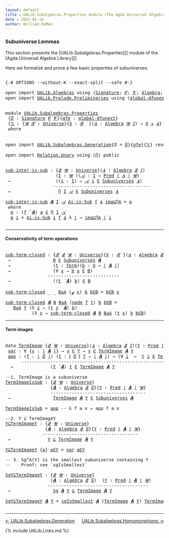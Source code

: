 ```yaml
---
layout: default
title : UALib.Subalgebras.Properties module (The Agda Universal Algebra Library)
date : 2021-01-14
author: William DeMeo
---
```


### <a id="subuniverse-lemmas">Subuniverse Lemmas</a>

This section presents the [UALib.Subalgebras.Properties][]  module of the [Agda Universal Algebra Library][].

Here we formalize and prove a few basic properties of subuniverses.

<pre class="Agda">

<a id="396" class="Symbol">{-#</a> <a id="400" class="Keyword">OPTIONS</a> <a id="408" class="Pragma">--without-K</a> <a id="420" class="Pragma">--exact-split</a> <a id="434" class="Pragma">--safe</a> <a id="441" class="Symbol">#-}</a>

<a id="446" class="Keyword">open</a> <a id="451" class="Keyword">import</a> <a id="458" href="UALib.Algebras.html" class="Module">UALib.Algebras</a> <a id="473" class="Keyword">using</a> <a id="479" class="Symbol">(</a><a id="480" href="UALib.Algebras.Signatures.html#1324" class="Function">Signature</a><a id="489" class="Symbol">;</a> <a id="491" href="universes.html#613" class="Generalizable">𝓞</a><a id="492" class="Symbol">;</a> <a id="494" href="universes.html#617" class="Generalizable">𝓥</a><a id="495" class="Symbol">;</a> <a id="497" href="UALib.Algebras.Algebras.html#811" class="Function">Algebra</a><a id="504" class="Symbol">;</a> <a id="506" href="UALib.Algebras.Lifts.html#4364" class="Function Operator">_↠_</a><a id="509" class="Symbol">)</a>
<a id="511" class="Keyword">open</a> <a id="516" class="Keyword">import</a> <a id="523" href="UALib.Prelude.Preliminaries.html" class="Module">UALib.Prelude.Preliminaries</a> <a id="551" class="Keyword">using</a> <a id="557" class="Symbol">(</a><a id="558" href="MGS-Subsingleton-Theorems.html#3468" class="Function">global-dfunext</a><a id="572" class="Symbol">;</a> <a id="574" href="universes.html#551" class="Postulate">Universe</a><a id="582" class="Symbol">;</a> <a id="584" href="universes.html#758" class="Function Operator">_̇</a><a id="586" class="Symbol">)</a>


<a id="590" class="Keyword">module</a> <a id="597" href="UALib.Subalgebras.Properties.html" class="Module">UALib.Subalgebras.Properties</a>
 <a id="627" class="Symbol">{</a><a id="628" href="UALib.Subalgebras.Properties.html#628" class="Bound">𝑆</a> <a id="630" class="Symbol">:</a> <a id="632" href="UALib.Algebras.Signatures.html#1324" class="Function">Signature</a> <a id="642" href="universes.html#613" class="Generalizable">𝓞</a> <a id="644" href="universes.html#617" class="Generalizable">𝓥</a><a id="645" class="Symbol">}{</a><a id="647" href="UALib.Subalgebras.Properties.html#647" class="Bound">gfe</a> <a id="651" class="Symbol">:</a> <a id="653" href="MGS-Subsingleton-Theorems.html#3468" class="Function">global-dfunext</a><a id="667" class="Symbol">}</a>
 <a id="670" class="Symbol">{</a><a id="671" href="UALib.Subalgebras.Properties.html#671" class="Bound">𝕏</a> <a id="673" class="Symbol">:</a> <a id="675" class="Symbol">{</a><a id="676" href="UALib.Subalgebras.Properties.html#676" class="Bound">𝓤</a> <a id="678" href="UALib.Subalgebras.Properties.html#678" class="Bound">𝓧</a> <a id="680" class="Symbol">:</a> <a id="682" href="universes.html#551" class="Postulate">Universe</a><a id="690" class="Symbol">}{</a><a id="692" href="UALib.Subalgebras.Properties.html#692" class="Bound">X</a> <a id="694" class="Symbol">:</a> <a id="696" href="UALib.Subalgebras.Properties.html#678" class="Bound">𝓧</a> <a id="698" href="universes.html#758" class="Function Operator">̇</a> <a id="700" class="Symbol">}(</a><a id="702" href="UALib.Subalgebras.Properties.html#702" class="Bound">𝑨</a> <a id="704" class="Symbol">:</a> <a id="706" href="UALib.Algebras.Algebras.html#811" class="Function">Algebra</a> <a id="714" href="UALib.Subalgebras.Properties.html#676" class="Bound">𝓤</a> <a id="716" href="UALib.Subalgebras.Properties.html#628" class="Bound">𝑆</a><a id="717" class="Symbol">)</a> <a id="719" class="Symbol">→</a> <a id="721" href="UALib.Subalgebras.Properties.html#692" class="Bound">X</a> <a id="723" href="UALib.Algebras.Lifts.html#4364" class="Function Operator">↠</a> <a id="725" href="UALib.Subalgebras.Properties.html#702" class="Bound">𝑨</a><a id="726" class="Symbol">}</a>
 <a id="729" class="Keyword">where</a>


<a id="737" class="Keyword">open</a> <a id="742" class="Keyword">import</a> <a id="749" href="UALib.Subalgebras.Generation.html" class="Module">UALib.Subalgebras.Generation</a><a id="777" class="Symbol">{</a><a id="778" class="Argument">𝑆</a> <a id="780" class="Symbol">=</a> <a id="782" href="UALib.Subalgebras.Properties.html#628" class="Bound">𝑆</a><a id="783" class="Symbol">}{</a><a id="785" href="UALib.Subalgebras.Properties.html#647" class="Bound">gfe</a><a id="788" class="Symbol">}{</a><a id="790" href="UALib.Subalgebras.Properties.html#671" class="Bound">𝕏</a><a id="791" class="Symbol">}</a> <a id="793" class="Keyword">renaming</a> <a id="802" class="Symbol">(</a>generator <a id="813" class="Symbol">to</a> ℊ<a id="817" class="Symbol">)</a> <a id="819" class="Keyword">public</a>

<a id="827" class="Keyword">open</a> <a id="832" class="Keyword">import</a> <a id="839" href="Relation.Unary.html" class="Module">Relation.Unary</a> <a id="854" class="Keyword">using</a> <a id="860" class="Symbol">(</a><a id="861" href="Relation.Unary.html#4506" class="Function">⋂</a><a id="862" class="Symbol">)</a> <a id="864" class="Keyword">public</a>


<a id="sub-inter-is-sub"></a><a id="873" href="UALib.Subalgebras.Properties.html#873" class="Function">sub-inter-is-sub</a> <a id="890" class="Symbol">:</a> <a id="892" class="Symbol">{</a><a id="893" href="UALib.Subalgebras.Properties.html#893" class="Bound">𝓠</a> <a id="895" href="UALib.Subalgebras.Properties.html#895" class="Bound">𝓤</a> <a id="897" class="Symbol">:</a> <a id="899" href="universes.html#551" class="Postulate">Universe</a><a id="907" class="Symbol">}(</a><a id="909" href="UALib.Subalgebras.Properties.html#909" class="Bound">𝑨</a> <a id="911" class="Symbol">:</a> <a id="913" href="UALib.Algebras.Algebras.html#811" class="Function">Algebra</a> <a id="921" href="UALib.Subalgebras.Properties.html#893" class="Bound">𝓠</a> <a id="923" href="UALib.Subalgebras.Properties.html#628" class="Bound">𝑆</a><a id="924" class="Symbol">)</a>
                   <a id="945" class="Symbol">(</a><a id="946" href="UALib.Subalgebras.Properties.html#946" class="Bound">I</a> <a id="948" class="Symbol">:</a> <a id="950" href="UALib.Subalgebras.Properties.html#895" class="Bound">𝓤</a> <a id="952" href="universes.html#758" class="Function Operator">̇</a><a id="953" class="Symbol">)(</a><a id="955" href="UALib.Subalgebras.Properties.html#955" class="Bound">𝒜</a> <a id="957" class="Symbol">:</a> <a id="959" href="UALib.Subalgebras.Properties.html#946" class="Bound">I</a> <a id="961" class="Symbol">→</a> <a id="963" href="UALib.Relations.Unary.html#1066" class="Function">Pred</a> <a id="968" href="UALib.Prelude.Preliminaries.html#10288" class="Function Operator">∣</a> <a id="970" href="UALib.Subalgebras.Properties.html#909" class="Bound">𝑨</a> <a id="972" href="UALib.Prelude.Preliminaries.html#10288" class="Function Operator">∣</a> <a id="974" href="UALib.Subalgebras.Properties.html#895" class="Bound">𝓤</a><a id="975" class="Symbol">)</a>
 <a id="978" class="Symbol">→</a>                 <a id="996" class="Symbol">((</a><a id="998" href="UALib.Subalgebras.Properties.html#998" class="Bound">i</a> <a id="1000" class="Symbol">:</a> <a id="1002" href="UALib.Subalgebras.Properties.html#946" class="Bound">I</a><a id="1003" class="Symbol">)</a> <a id="1005" class="Symbol">→</a> <a id="1007" href="UALib.Subalgebras.Properties.html#955" class="Bound">𝒜</a> <a id="1009" href="UALib.Subalgebras.Properties.html#998" class="Bound">i</a> <a id="1011" href="UALib.Relations.Unary.html#2667" class="Function Operator">∈</a> <a id="1013" href="UALib.Subalgebras.Subuniverses.html#833" class="Function">Subuniverses</a> <a id="1026" href="UALib.Subalgebras.Properties.html#909" class="Bound">𝑨</a><a id="1027" class="Symbol">)</a>
                  <a id="1047" class="Comment">-------------------------------------</a>
 <a id="1086" class="Symbol">→</a>                  <a id="1105" href="Relation.Unary.html#4506" class="Function">⋂</a> <a id="1107" href="UALib.Subalgebras.Properties.html#946" class="Bound">I</a> <a id="1109" href="UALib.Subalgebras.Properties.html#955" class="Bound">𝒜</a> <a id="1111" href="UALib.Relations.Unary.html#2667" class="Function Operator">∈</a> <a id="1113" href="UALib.Subalgebras.Subuniverses.html#833" class="Function">Subuniverses</a> <a id="1126" href="UALib.Subalgebras.Properties.html#909" class="Bound">𝑨</a>

<a id="1129" href="UALib.Subalgebras.Properties.html#873" class="Function">sub-inter-is-sub</a> <a id="1146" href="UALib.Subalgebras.Properties.html#1146" class="Bound">𝑨</a> <a id="1148" href="UALib.Subalgebras.Properties.html#1148" class="Bound">I</a> <a id="1150" href="UALib.Subalgebras.Properties.html#1150" class="Bound">𝒜</a> <a id="1152" href="UALib.Subalgebras.Properties.html#1152" class="Bound">Ai-is-Sub</a> <a id="1162" href="UALib.Subalgebras.Properties.html#1162" class="Bound">f</a> <a id="1164" href="UALib.Subalgebras.Properties.html#1164" class="Bound">a</a> <a id="1166" href="UALib.Subalgebras.Properties.html#1166" class="Bound">ima⊆⋂A</a> <a id="1173" class="Symbol">=</a> <a id="1175" href="UALib.Subalgebras.Properties.html#1186" class="Function">α</a>
 <a id="1178" class="Keyword">where</a>
  <a id="1186" href="UALib.Subalgebras.Properties.html#1186" class="Function">α</a> <a id="1188" class="Symbol">:</a> <a id="1190" class="Symbol">(</a><a id="1191" href="UALib.Subalgebras.Properties.html#1162" class="Bound">f</a> <a id="1193" href="UALib.Algebras.Algebras.html#3426" class="Function Operator">̂</a> <a id="1195" href="UALib.Subalgebras.Properties.html#1146" class="Bound">𝑨</a><a id="1196" class="Symbol">)</a> <a id="1198" href="UALib.Subalgebras.Properties.html#1164" class="Bound">a</a> <a id="1200" href="UALib.Relations.Unary.html#2667" class="Function Operator">∈</a> <a id="1202" href="Relation.Unary.html#4506" class="Function">⋂</a> <a id="1204" href="UALib.Subalgebras.Properties.html#1148" class="Bound">I</a> <a id="1206" href="UALib.Subalgebras.Properties.html#1150" class="Bound">𝒜</a>
  <a id="1210" href="UALib.Subalgebras.Properties.html#1186" class="Function">α</a> <a id="1212" href="UALib.Subalgebras.Properties.html#1212" class="Bound">i</a> <a id="1214" class="Symbol">=</a> <a id="1216" href="UALib.Subalgebras.Properties.html#1152" class="Bound">Ai-is-Sub</a> <a id="1226" href="UALib.Subalgebras.Properties.html#1212" class="Bound">i</a> <a id="1228" href="UALib.Subalgebras.Properties.html#1162" class="Bound">f</a> <a id="1230" href="UALib.Subalgebras.Properties.html#1164" class="Bound">a</a> <a id="1232" class="Symbol">λ</a> <a id="1234" href="UALib.Subalgebras.Properties.html#1234" class="Bound">j</a> <a id="1236" class="Symbol">→</a> <a id="1238" href="UALib.Subalgebras.Properties.html#1166" class="Bound">ima⊆⋂A</a> <a id="1245" href="UALib.Subalgebras.Properties.html#1234" class="Bound">j</a> <a id="1247" href="UALib.Subalgebras.Properties.html#1212" class="Bound">i</a>

</pre>

-------------------------------------------------------

#### <a id="conservativity-of-term-operations">Conservativity of term operations</a>

<pre class="Agda">

<a id="sub-term-closed"></a><a id="1419" href="UALib.Subalgebras.Properties.html#1419" class="Function">sub-term-closed</a> <a id="1435" class="Symbol">:</a> <a id="1437" class="Symbol">{</a><a id="1438" href="UALib.Subalgebras.Properties.html#1438" class="Bound">𝓧</a> <a id="1440" href="UALib.Subalgebras.Properties.html#1440" class="Bound">𝓠</a> <a id="1442" href="UALib.Subalgebras.Properties.html#1442" class="Bound">𝓤</a> <a id="1444" class="Symbol">:</a> <a id="1446" href="universes.html#551" class="Postulate">Universe</a><a id="1454" class="Symbol">}{</a><a id="1456" href="UALib.Subalgebras.Properties.html#1456" class="Bound">X</a> <a id="1458" class="Symbol">:</a> <a id="1460" href="UALib.Subalgebras.Properties.html#1438" class="Bound">𝓧</a> <a id="1462" href="universes.html#758" class="Function Operator">̇</a><a id="1463" class="Symbol">}(</a><a id="1465" href="UALib.Subalgebras.Properties.html#1465" class="Bound">𝑨</a> <a id="1467" class="Symbol">:</a> <a id="1469" href="UALib.Algebras.Algebras.html#811" class="Function">Algebra</a> <a id="1477" href="UALib.Subalgebras.Properties.html#1440" class="Bound">𝓠</a> <a id="1479" href="UALib.Subalgebras.Properties.html#628" class="Bound">𝑆</a><a id="1480" class="Symbol">)(</a><a id="1482" href="UALib.Subalgebras.Properties.html#1482" class="Bound">B</a> <a id="1484" class="Symbol">:</a> <a id="1486" href="UALib.Relations.Unary.html#1066" class="Function">Pred</a> <a id="1491" href="UALib.Prelude.Preliminaries.html#10288" class="Function Operator">∣</a> <a id="1493" href="UALib.Subalgebras.Properties.html#1465" class="Bound">𝑨</a> <a id="1495" href="UALib.Prelude.Preliminaries.html#10288" class="Function Operator">∣</a> <a id="1497" href="UALib.Subalgebras.Properties.html#1442" class="Bound">𝓤</a><a id="1498" class="Symbol">)</a>
 <a id="1501" class="Symbol">→</a>                <a id="1518" href="UALib.Subalgebras.Properties.html#1482" class="Bound">B</a> <a id="1520" href="UALib.Relations.Unary.html#2667" class="Function Operator">∈</a> <a id="1522" href="UALib.Subalgebras.Subuniverses.html#833" class="Function">Subuniverses</a> <a id="1535" href="UALib.Subalgebras.Properties.html#1465" class="Bound">𝑨</a>
 <a id="1538" class="Symbol">→</a>                <a id="1555" class="Symbol">(</a><a id="1556" href="UALib.Subalgebras.Properties.html#1556" class="Bound">t</a> <a id="1558" class="Symbol">:</a> <a id="1560" href="UALib.Terms.Basic.html#1041" class="Datatype">Term</a><a id="1564" class="Symbol">)(</a><a id="1566" href="UALib.Subalgebras.Properties.html#1566" class="Bound">b</a> <a id="1568" class="Symbol">:</a> <a id="1570" href="UALib.Subalgebras.Properties.html#1456" class="Bound">X</a> <a id="1572" class="Symbol">→</a> <a id="1574" href="UALib.Prelude.Preliminaries.html#10288" class="Function Operator">∣</a> <a id="1576" href="UALib.Subalgebras.Properties.html#1465" class="Bound">𝑨</a> <a id="1578" href="UALib.Prelude.Preliminaries.html#10288" class="Function Operator">∣</a><a id="1579" class="Symbol">)</a>
 <a id="1582" class="Symbol">→</a>                <a id="1599" class="Symbol">(∀</a> <a id="1602" href="UALib.Subalgebras.Properties.html#1602" class="Bound">x</a> <a id="1604" class="Symbol">→</a> <a id="1606" href="UALib.Subalgebras.Properties.html#1566" class="Bound">b</a> <a id="1608" href="UALib.Subalgebras.Properties.html#1602" class="Bound">x</a> <a id="1610" href="UALib.Relations.Unary.html#2667" class="Function Operator">∈</a> <a id="1612" href="UALib.Subalgebras.Properties.html#1482" class="Bound">B</a><a id="1613" class="Symbol">)</a>
                <a id="1631" class="Comment">---------------------------</a>
 <a id="1660" class="Symbol">→</a>                <a id="1677" class="Symbol">((</a><a id="1679" href="UALib.Subalgebras.Properties.html#1556" class="Bound">t</a> <a id="1681" href="UALib.Terms.Operations.html#1383" class="Function Operator">̇</a> <a id="1683" href="UALib.Subalgebras.Properties.html#1465" class="Bound">𝑨</a><a id="1684" class="Symbol">)</a> <a id="1686" href="UALib.Subalgebras.Properties.html#1566" class="Bound">b</a><a id="1687" class="Symbol">)</a> <a id="1689" href="UALib.Relations.Unary.html#2667" class="Function Operator">∈</a> <a id="1691" href="UALib.Subalgebras.Properties.html#1482" class="Bound">B</a>

<a id="1694" href="UALib.Subalgebras.Properties.html#1419" class="Function">sub-term-closed</a> <a id="1710" class="Symbol">_</a> <a id="1712" class="Symbol">_</a> <a id="1714" href="UALib.Subalgebras.Properties.html#1714" class="Bound">B≤A</a> <a id="1718" class="Symbol">(</a><a id="1719" href="UALib.Subalgebras.Properties.html#816" class="InductiveConstructor">ℊ</a> <a id="1721" href="UALib.Subalgebras.Properties.html#1721" class="Bound">x</a><a id="1722" class="Symbol">)</a> <a id="1724" href="UALib.Subalgebras.Properties.html#1724" class="Bound">b</a> <a id="1726" href="UALib.Subalgebras.Properties.html#1726" class="Bound">b∈B</a> <a id="1730" class="Symbol">=</a> <a id="1732" href="UALib.Subalgebras.Properties.html#1726" class="Bound">b∈B</a> <a id="1736" href="UALib.Subalgebras.Properties.html#1721" class="Bound">x</a>

<a id="1739" href="UALib.Subalgebras.Properties.html#1419" class="Function">sub-term-closed</a> <a id="1755" href="UALib.Subalgebras.Properties.html#1755" class="Bound">𝑨</a> <a id="1757" href="UALib.Subalgebras.Properties.html#1757" class="Bound">B</a> <a id="1759" href="UALib.Subalgebras.Properties.html#1759" class="Bound">B≤A</a> <a id="1763" class="Symbol">(</a><a id="1764" href="UALib.Terms.Basic.html#1124" class="InductiveConstructor">node</a> <a id="1769" href="UALib.Subalgebras.Properties.html#1769" class="Bound">f</a> <a id="1771" href="UALib.Subalgebras.Properties.html#1771" class="Bound">t</a><a id="1772" class="Symbol">)</a> <a id="1774" href="UALib.Subalgebras.Properties.html#1774" class="Bound">b</a> <a id="1776" href="UALib.Subalgebras.Properties.html#1776" class="Bound">b∈B</a> <a id="1780" class="Symbol">=</a>
   <a id="1785" href="UALib.Subalgebras.Properties.html#1759" class="Bound">B≤A</a> <a id="1789" href="UALib.Subalgebras.Properties.html#1769" class="Bound">f</a> <a id="1791" class="Symbol">(λ</a> <a id="1794" href="UALib.Subalgebras.Properties.html#1794" class="Bound">z</a> <a id="1796" class="Symbol">→</a> <a id="1798" class="Symbol">(</a><a id="1799" href="UALib.Subalgebras.Properties.html#1771" class="Bound">t</a> <a id="1801" href="UALib.Subalgebras.Properties.html#1794" class="Bound">z</a> <a id="1803" href="UALib.Terms.Operations.html#1383" class="Function Operator">̇</a> <a id="1805" href="UALib.Subalgebras.Properties.html#1755" class="Bound">𝑨</a><a id="1806" class="Symbol">)</a> <a id="1808" href="UALib.Subalgebras.Properties.html#1774" class="Bound">b</a><a id="1809" class="Symbol">)</a>
          <a id="1821" class="Symbol">(λ</a> <a id="1824" href="UALib.Subalgebras.Properties.html#1824" class="Bound">x</a> <a id="1826" class="Symbol">→</a> <a id="1828" href="UALib.Subalgebras.Properties.html#1419" class="Function">sub-term-closed</a> <a id="1844" href="UALib.Subalgebras.Properties.html#1755" class="Bound">𝑨</a> <a id="1846" href="UALib.Subalgebras.Properties.html#1757" class="Bound">B</a> <a id="1848" href="UALib.Subalgebras.Properties.html#1759" class="Bound">B≤A</a> <a id="1852" class="Symbol">(</a><a id="1853" href="UALib.Subalgebras.Properties.html#1771" class="Bound">t</a> <a id="1855" href="UALib.Subalgebras.Properties.html#1824" class="Bound">x</a><a id="1856" class="Symbol">)</a> <a id="1858" href="UALib.Subalgebras.Properties.html#1774" class="Bound">b</a> <a id="1860" href="UALib.Subalgebras.Properties.html#1776" class="Bound">b∈B</a><a id="1863" class="Symbol">)</a>
</pre>


---------------------------------------------------

#### <a id="term-images">Term images</a>

<pre class="Agda">

<a id="1987" class="Keyword">data</a> <a id="TermImage"></a><a id="1992" href="UALib.Subalgebras.Properties.html#1992" class="Datatype">TermImage</a> <a id="2002" class="Symbol">{</a><a id="2003" href="UALib.Subalgebras.Properties.html#2003" class="Bound">𝓠</a> <a id="2005" href="UALib.Subalgebras.Properties.html#2005" class="Bound">𝓤</a> <a id="2007" class="Symbol">:</a> <a id="2009" href="universes.html#551" class="Postulate">Universe</a><a id="2017" class="Symbol">}(</a><a id="2019" href="UALib.Subalgebras.Properties.html#2019" class="Bound">𝑨</a> <a id="2021" class="Symbol">:</a> <a id="2023" href="UALib.Algebras.Algebras.html#811" class="Function">Algebra</a> <a id="2031" href="UALib.Subalgebras.Properties.html#2003" class="Bound">𝓠</a> <a id="2033" href="UALib.Subalgebras.Properties.html#628" class="Bound">𝑆</a><a id="2034" class="Symbol">)(</a><a id="2036" href="UALib.Subalgebras.Properties.html#2036" class="Bound">Y</a> <a id="2038" class="Symbol">:</a> <a id="2040" href="UALib.Relations.Unary.html#1066" class="Function">Pred</a> <a id="2045" href="UALib.Prelude.Preliminaries.html#10288" class="Function Operator">∣</a> <a id="2047" href="UALib.Subalgebras.Properties.html#2019" class="Bound">𝑨</a> <a id="2049" href="UALib.Prelude.Preliminaries.html#10288" class="Function Operator">∣</a> <a id="2051" href="UALib.Subalgebras.Properties.html#2005" class="Bound">𝓤</a><a id="2052" class="Symbol">)</a> <a id="2054" class="Symbol">:</a> <a id="2056" href="UALib.Relations.Unary.html#1066" class="Function">Pred</a> <a id="2061" href="UALib.Prelude.Preliminaries.html#10288" class="Function Operator">∣</a> <a id="2063" href="UALib.Subalgebras.Properties.html#2019" class="Bound">𝑨</a> <a id="2065" href="UALib.Prelude.Preliminaries.html#10288" class="Function Operator">∣</a> <a id="2067" class="Symbol">(</a><a id="2068" href="UALib.Subalgebras.Properties.html#642" class="Bound">𝓞</a> <a id="2070" href="Agda.Primitive.html#636" class="Function Operator">⊔</a> <a id="2072" href="UALib.Subalgebras.Properties.html#644" class="Bound">𝓥</a> <a id="2074" href="Agda.Primitive.html#636" class="Function Operator">⊔</a> <a id="2076" href="UALib.Subalgebras.Properties.html#2003" class="Bound">𝓠</a> <a id="2078" href="Agda.Primitive.html#636" class="Function Operator">⊔</a> <a id="2080" href="UALib.Subalgebras.Properties.html#2005" class="Bound">𝓤</a><a id="2081" class="Symbol">)</a> <a id="2083" class="Keyword">where</a>
 <a id="TermImage.var"></a><a id="2090" href="UALib.Subalgebras.Properties.html#2090" class="InductiveConstructor">var</a> <a id="2094" class="Symbol">:</a> <a id="2096" class="Symbol">∀</a> <a id="2098" class="Symbol">{</a><a id="2099" href="UALib.Subalgebras.Properties.html#2099" class="Bound">y</a> <a id="2101" class="Symbol">:</a> <a id="2103" href="UALib.Prelude.Preliminaries.html#10288" class="Function Operator">∣</a> <a id="2105" href="UALib.Subalgebras.Properties.html#2019" class="Bound">𝑨</a> <a id="2107" href="UALib.Prelude.Preliminaries.html#10288" class="Function Operator">∣</a><a id="2108" class="Symbol">}</a> <a id="2110" class="Symbol">→</a> <a id="2112" href="UALib.Subalgebras.Properties.html#2099" class="Bound">y</a> <a id="2114" href="UALib.Relations.Unary.html#2667" class="Function Operator">∈</a> <a id="2116" href="UALib.Subalgebras.Properties.html#2036" class="Bound">Y</a> <a id="2118" class="Symbol">→</a> <a id="2120" href="UALib.Subalgebras.Properties.html#2099" class="Bound">y</a> <a id="2122" href="UALib.Relations.Unary.html#2667" class="Function Operator">∈</a> <a id="2124" href="UALib.Subalgebras.Properties.html#1992" class="Datatype">TermImage</a> <a id="2134" href="UALib.Subalgebras.Properties.html#2019" class="Bound">𝑨</a> <a id="2136" href="UALib.Subalgebras.Properties.html#2036" class="Bound">Y</a>
 <a id="TermImage.app"></a><a id="2139" href="UALib.Subalgebras.Properties.html#2139" class="InductiveConstructor">app</a> <a id="2143" class="Symbol">:</a> <a id="2145" class="Symbol">(</a><a id="2146" href="UALib.Subalgebras.Properties.html#2146" class="Bound">f</a> <a id="2148" class="Symbol">:</a> <a id="2150" href="UALib.Prelude.Preliminaries.html#10288" class="Function Operator">∣</a> <a id="2152" href="UALib.Subalgebras.Properties.html#628" class="Bound">𝑆</a> <a id="2154" href="UALib.Prelude.Preliminaries.html#10288" class="Function Operator">∣</a><a id="2155" class="Symbol">)</a> <a id="2157" class="Symbol">(</a><a id="2158" href="UALib.Subalgebras.Properties.html#2158" class="Bound">t</a> <a id="2160" class="Symbol">:</a> <a id="2162" href="UALib.Prelude.Preliminaries.html#10366" class="Function Operator">∥</a> <a id="2164" href="UALib.Subalgebras.Properties.html#628" class="Bound">𝑆</a> <a id="2166" href="UALib.Prelude.Preliminaries.html#10366" class="Function Operator">∥</a> <a id="2168" href="UALib.Subalgebras.Properties.html#2146" class="Bound">f</a> <a id="2170" class="Symbol">→</a> <a id="2172" href="UALib.Prelude.Preliminaries.html#10288" class="Function Operator">∣</a> <a id="2174" href="UALib.Subalgebras.Properties.html#2019" class="Bound">𝑨</a> <a id="2176" href="UALib.Prelude.Preliminaries.html#10288" class="Function Operator">∣</a><a id="2177" class="Symbol">)</a> <a id="2179" class="Symbol">→</a> <a id="2181" class="Symbol">(∀</a> <a id="2184" href="UALib.Subalgebras.Properties.html#2184" class="Bound">i</a>  <a id="2187" class="Symbol">→</a>  <a id="2190" href="UALib.Subalgebras.Properties.html#2158" class="Bound">t</a> <a id="2192" href="UALib.Subalgebras.Properties.html#2184" class="Bound">i</a> <a id="2194" href="UALib.Relations.Unary.html#2667" class="Function Operator">∈</a> <a id="2196" href="UALib.Subalgebras.Properties.html#1992" class="Datatype">TermImage</a> <a id="2206" href="UALib.Subalgebras.Properties.html#2019" class="Bound">𝑨</a> <a id="2208" href="UALib.Subalgebras.Properties.html#2036" class="Bound">Y</a><a id="2209" class="Symbol">)</a>
      <a id="2217" class="Comment">---------------------------------------------------------------</a>
  <a id="2283" class="Symbol">→</a>              <a id="2298" class="Symbol">(</a><a id="2299" href="UALib.Subalgebras.Properties.html#2146" class="Bound">f</a> <a id="2301" href="UALib.Algebras.Algebras.html#3426" class="Function Operator">̂</a> <a id="2303" href="UALib.Subalgebras.Properties.html#2019" class="Bound">𝑨</a><a id="2304" class="Symbol">)</a> <a id="2306" href="UALib.Subalgebras.Properties.html#2158" class="Bound">t</a> <a id="2308" href="UALib.Relations.Unary.html#2667" class="Function Operator">∈</a> <a id="2310" href="UALib.Subalgebras.Properties.html#1992" class="Datatype">TermImage</a> <a id="2320" href="UALib.Subalgebras.Properties.html#2019" class="Bound">𝑨</a> <a id="2322" href="UALib.Subalgebras.Properties.html#2036" class="Bound">Y</a>

<a id="2325" class="Comment">--1. TermImage is a subuniverse</a>
<a id="TermImageIsSub"></a><a id="2357" href="UALib.Subalgebras.Properties.html#2357" class="Function">TermImageIsSub</a> <a id="2372" class="Symbol">:</a> <a id="2374" class="Symbol">{</a><a id="2375" href="UALib.Subalgebras.Properties.html#2375" class="Bound">𝓠</a> <a id="2377" href="UALib.Subalgebras.Properties.html#2377" class="Bound">𝓤</a> <a id="2379" class="Symbol">:</a> <a id="2381" href="universes.html#551" class="Postulate">Universe</a><a id="2389" class="Symbol">}</a>
                 <a id="2408" class="Symbol">{</a><a id="2409" href="UALib.Subalgebras.Properties.html#2409" class="Bound">𝑨</a> <a id="2411" class="Symbol">:</a> <a id="2413" href="UALib.Algebras.Algebras.html#811" class="Function">Algebra</a> <a id="2421" href="UALib.Subalgebras.Properties.html#2375" class="Bound">𝓠</a> <a id="2423" href="UALib.Subalgebras.Properties.html#628" class="Bound">𝑆</a><a id="2424" class="Symbol">}{</a><a id="2426" href="UALib.Subalgebras.Properties.html#2426" class="Bound">Y</a> <a id="2428" class="Symbol">:</a> <a id="2430" href="UALib.Relations.Unary.html#1066" class="Function">Pred</a> <a id="2435" href="UALib.Prelude.Preliminaries.html#10288" class="Function Operator">∣</a> <a id="2437" href="UALib.Subalgebras.Properties.html#2409" class="Bound">𝑨</a> <a id="2439" href="UALib.Prelude.Preliminaries.html#10288" class="Function Operator">∣</a> <a id="2441" href="UALib.Subalgebras.Properties.html#2377" class="Bound">𝓤</a><a id="2442" class="Symbol">}</a>
                 <a id="2461" class="Comment">------------------------------------</a>
 <a id="2499" class="Symbol">→</a>                <a id="2516" href="UALib.Subalgebras.Properties.html#1992" class="Datatype">TermImage</a> <a id="2526" href="UALib.Subalgebras.Properties.html#2409" class="Bound">𝑨</a> <a id="2528" href="UALib.Subalgebras.Properties.html#2426" class="Bound">Y</a> <a id="2530" href="UALib.Relations.Unary.html#2667" class="Function Operator">∈</a> <a id="2532" href="UALib.Subalgebras.Subuniverses.html#833" class="Function">Subuniverses</a> <a id="2545" href="UALib.Subalgebras.Properties.html#2409" class="Bound">𝑨</a>

<a id="2548" href="UALib.Subalgebras.Properties.html#2357" class="Function">TermImageIsSub</a> <a id="2563" class="Symbol">=</a> <a id="2565" href="UALib.Subalgebras.Properties.html#2139" class="InductiveConstructor">app</a> <a id="2569" class="Comment">-- λ f a x → app f a x</a>

<a id="2593" class="Comment">--2. Y ⊆ TermImageY</a>
<a id="Y⊆TermImageY"></a><a id="2613" href="UALib.Subalgebras.Properties.html#2613" class="Function">Y⊆TermImageY</a> <a id="2626" class="Symbol">:</a> <a id="2628" class="Symbol">{</a><a id="2629" href="UALib.Subalgebras.Properties.html#2629" class="Bound">𝓠</a> <a id="2631" href="UALib.Subalgebras.Properties.html#2631" class="Bound">𝓤</a> <a id="2633" class="Symbol">:</a> <a id="2635" href="universes.html#551" class="Postulate">Universe</a><a id="2643" class="Symbol">}</a>
               <a id="2660" class="Symbol">{</a><a id="2661" href="UALib.Subalgebras.Properties.html#2661" class="Bound">𝑨</a> <a id="2663" class="Symbol">:</a> <a id="2665" href="UALib.Algebras.Algebras.html#811" class="Function">Algebra</a> <a id="2673" href="UALib.Subalgebras.Properties.html#2629" class="Bound">𝓠</a> <a id="2675" href="UALib.Subalgebras.Properties.html#628" class="Bound">𝑆</a><a id="2676" class="Symbol">}{</a><a id="2678" href="UALib.Subalgebras.Properties.html#2678" class="Bound">Y</a> <a id="2680" class="Symbol">:</a> <a id="2682" href="UALib.Relations.Unary.html#1066" class="Function">Pred</a> <a id="2687" href="UALib.Prelude.Preliminaries.html#10288" class="Function Operator">∣</a> <a id="2689" href="UALib.Subalgebras.Properties.html#2661" class="Bound">𝑨</a> <a id="2691" href="UALib.Prelude.Preliminaries.html#10288" class="Function Operator">∣</a> <a id="2693" href="UALib.Subalgebras.Properties.html#2631" class="Bound">𝓤</a><a id="2694" class="Symbol">}</a>
              <a id="2710" class="Comment">------------------------------------</a>
 <a id="2748" class="Symbol">→</a>              <a id="2763" href="UALib.Subalgebras.Properties.html#2678" class="Bound">Y</a> <a id="2765" href="UALib.Relations.Unary.html#2949" class="Function Operator">⊆</a> <a id="2767" href="UALib.Subalgebras.Properties.html#1992" class="Datatype">TermImage</a> <a id="2777" href="UALib.Subalgebras.Properties.html#2661" class="Bound">𝑨</a> <a id="2779" href="UALib.Subalgebras.Properties.html#2678" class="Bound">Y</a>

<a id="2782" href="UALib.Subalgebras.Properties.html#2613" class="Function">Y⊆TermImageY</a> <a id="2795" class="Symbol">{</a><a id="2796" href="UALib.Subalgebras.Properties.html#2796" class="Bound">a</a><a id="2797" class="Symbol">}</a> <a id="2799" href="UALib.Subalgebras.Properties.html#2799" class="Bound">a∈Y</a> <a id="2803" class="Symbol">=</a> <a id="2805" href="UALib.Subalgebras.Properties.html#2090" class="InductiveConstructor">var</a> <a id="2809" href="UALib.Subalgebras.Properties.html#2799" class="Bound">a∈Y</a>

<a id="2814" class="Comment">-- 3. Sg^A(Y) is the smallest subuniverse containing Y</a>
<a id="2869" class="Comment">--    Proof: see `sgIsSmallest`</a>

<a id="SgY⊆TermImageY"></a><a id="2902" href="UALib.Subalgebras.Properties.html#2902" class="Function">SgY⊆TermImageY</a> <a id="2917" class="Symbol">:</a> <a id="2919" class="Symbol">{</a><a id="2920" href="UALib.Subalgebras.Properties.html#2920" class="Bound">𝓠</a> <a id="2922" href="UALib.Subalgebras.Properties.html#2922" class="Bound">𝓤</a> <a id="2924" class="Symbol">:</a> <a id="2926" href="universes.html#551" class="Postulate">Universe</a><a id="2934" class="Symbol">}</a>
                 <a id="2953" class="Symbol">(</a><a id="2954" href="UALib.Subalgebras.Properties.html#2954" class="Bound">𝑨</a> <a id="2956" class="Symbol">:</a> <a id="2958" href="UALib.Algebras.Algebras.html#811" class="Function">Algebra</a> <a id="2966" href="UALib.Subalgebras.Properties.html#2920" class="Bound">𝓠</a> <a id="2968" href="UALib.Subalgebras.Properties.html#628" class="Bound">𝑆</a><a id="2969" class="Symbol">)</a>  <a id="2972" class="Symbol">(</a><a id="2973" href="UALib.Subalgebras.Properties.html#2973" class="Bound">Y</a> <a id="2975" class="Symbol">:</a> <a id="2977" href="UALib.Relations.Unary.html#1066" class="Function">Pred</a> <a id="2982" href="UALib.Prelude.Preliminaries.html#10288" class="Function Operator">∣</a> <a id="2984" href="UALib.Subalgebras.Properties.html#2954" class="Bound">𝑨</a> <a id="2986" href="UALib.Prelude.Preliminaries.html#10288" class="Function Operator">∣</a> <a id="2988" href="UALib.Subalgebras.Properties.html#2922" class="Bound">𝓤</a><a id="2989" class="Symbol">)</a>
                <a id="3007" class="Comment">--------------------------------------</a>
 <a id="3047" class="Symbol">→</a>                <a id="3064" href="UALib.Subalgebras.Generation.html#978" class="Datatype">Sg</a> <a id="3067" href="UALib.Subalgebras.Properties.html#2954" class="Bound">𝑨</a> <a id="3069" href="UALib.Subalgebras.Properties.html#2973" class="Bound">Y</a> <a id="3071" href="UALib.Relations.Unary.html#2949" class="Function Operator">⊆</a> <a id="3073" href="UALib.Subalgebras.Properties.html#1992" class="Datatype">TermImage</a> <a id="3083" href="UALib.Subalgebras.Properties.html#2954" class="Bound">𝑨</a> <a id="3085" href="UALib.Subalgebras.Properties.html#2973" class="Bound">Y</a>

<a id="3088" href="UALib.Subalgebras.Properties.html#2902" class="Function">SgY⊆TermImageY</a> <a id="3103" href="UALib.Subalgebras.Properties.html#3103" class="Bound">𝑨</a> <a id="3105" href="UALib.Subalgebras.Properties.html#3105" class="Bound">Y</a> <a id="3107" class="Symbol">=</a> <a id="3109" href="UALib.Subalgebras.Generation.html#1355" class="Function">sgIsSmallest</a> <a id="3122" href="UALib.Subalgebras.Properties.html#3103" class="Bound">𝑨</a> <a id="3124" class="Symbol">(</a><a id="3125" href="UALib.Subalgebras.Properties.html#1992" class="Datatype">TermImage</a> <a id="3135" href="UALib.Subalgebras.Properties.html#3103" class="Bound">𝑨</a> <a id="3137" href="UALib.Subalgebras.Properties.html#3105" class="Bound">Y</a><a id="3138" class="Symbol">)</a> <a id="3140" href="UALib.Subalgebras.Properties.html#2357" class="Function">TermImageIsSub</a> <a id="3155" href="UALib.Subalgebras.Properties.html#2613" class="Function">Y⊆TermImageY</a>

</pre>

---------------------------------

[← UALib.Subalgebras.Generation](UALib.Subalgebras.Generation.html)
<span style="float:right;">[UALib.Subalgebras.Homomorphisms →](UALib.Subalgebras.Homomorphisms.html)</span>

{% include UALib.Links.md %}
